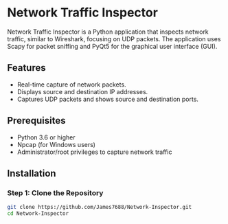 # Network Traffic Inspector

Network Traffic Inspector is a Python application that inspects network traffic, similar to Wireshark, focusing on UDP packets. The application uses Scapy for packet sniffing and PyQt5 for the graphical user interface (GUI).

## Features

- Real-time capture of network packets.
- Displays source and destination IP addresses.
- Captures UDP packets and shows source and destination ports.

## Prerequisites

- Python 3.6 or higher
- Npcap (for Windows users)
- Administrator/root privileges to capture network traffic

## Installation

### Step 1: Clone the Repository

```bash
git clone https://github.com/James7688/Network-Inspector.git
cd Network-Inspector
